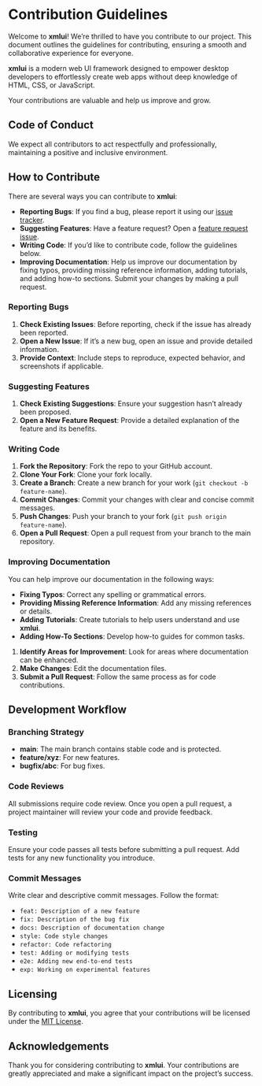 # Contribution Guidelines

Welcome to **xmlui**! We’re thrilled to have you contribute to our project. This document outlines the guidelines for contributing, ensuring a smooth and collaborative experience for everyone.

**xmlui** is a modern web UI framework designed to empower desktop developers to effortlessly create web apps without deep knowledge of HTML, CSS, or JavaScript. 

Your contributions are valuable and help us improve and grow.

## Code of Conduct

We expect all contributors to act respectfully and professionally, maintaining a positive and inclusive environment.

## How to Contribute

There are several ways you can contribute to **xmlui**:

- **Reporting Bugs**: If you find a bug, please report it using our [issue tracker](https://github.com/xmlui-com/xmlui/issues/new?template=bug_report.md).
- **Suggesting Features**: Have a feature request? Open a [feature request issue](https://github.com/xmlui-com/xmlui/issues/new?template=feature_request.md).
- **Writing Code**: If you’d like to contribute code, follow the guidelines below.
- **Improving Documentation**: Help us improve our documentation by fixing typos, providing missing reference information, adding tutorials, and adding how-to sections. Submit your changes by making a pull request.

### Reporting Bugs

1. **Check Existing Issues**: Before reporting, check if the issue has already been reported.
2. **Open a New Issue**: If it’s a new bug, open an issue and provide detailed information.
3. **Provide Context**: Include steps to reproduce, expected behavior, and screenshots if applicable.

### Suggesting Features

1. **Check Existing Suggestions**: Ensure your suggestion hasn’t already been proposed.
2. **Open a New Feature Request**: Provide a detailed explanation of the feature and its benefits.

### Writing Code

1. **Fork the Repository**: Fork the repo to your GitHub account.
2. **Clone Your Fork**: Clone your fork locally.
3. **Create a Branch**: Create a new branch for your work (`git checkout -b feature-name`).
4. **Commit Changes**: Commit your changes with clear and concise commit messages.
5. **Push Changes**: Push your branch to your fork (`git push origin feature-name`).
6. **Open a Pull Request**: Open a pull request from your branch to the main repository.

### Improving Documentation

You can help improve our documentation in the following ways:

- **Fixing Typos**: Correct any spelling or grammatical errors.
- **Providing Missing Reference Information**: Add any missing references or details.
- **Adding Tutorials**: Create tutorials to help users understand and use **xmlui**.
- **Adding How-To Sections**: Develop how-to guides for common tasks.

1. **Identify Areas for Improvement**: Look for areas where documentation can be enhanced.
2. **Make Changes**: Edit the documentation files.
3. **Submit a Pull Request**: Follow the same process as for code contributions.

## Development Workflow

### Branching Strategy

- **main**: The main branch contains stable code and is protected.
- **feature/xyz**: For new features.
- **bugfix/abc**: For bug fixes.

### Code Reviews

All submissions require code review. Once you open a pull request, a project maintainer will review your code and provide feedback.

### Testing

Ensure your code passes all tests before submitting a pull request. Add tests for any new functionality you introduce.

### Commit Messages

Write clear and descriptive commit messages. Follow the format:
- `feat: Description of a new feature`
- `fix: Description of the bug fix`
- `docs: Description of documentation change`
- `style: Code style changes`
- `refactor: Code refactoring`
- `test: Adding or modifying tests`
- `e2e: Adding new end-to-end tests`
- `exp: Working on experimental features`

## Licensing

By contributing to **xmlui**, you agree that your contributions will be licensed under the [MIT License](link-to-license).

## Acknowledgements

Thank you for considering contributing to **xmlui**. Your contributions are greatly appreciated and make a significant impact on the project’s success.
